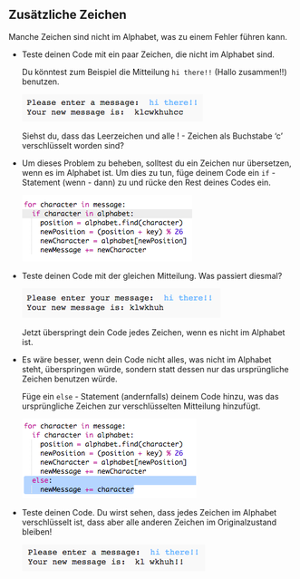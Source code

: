 ## Zusätzliche Zeichen

Manche Zeichen sind nicht im Alphabet, was zu einem Fehler führen kann.

+ Teste deinen Code mit ein paar Zeichen, die nicht im Alphabet sind.
    
    Du könntest zum Beispiel die Mitteilung `hi there!!` (Hallo zusammen!!) benutzen.
    
    ![screenshot](images/messages-extra-characters.png)
    
    Siehst du, dass das Leerzeichen und alle ! - Zeichen als Buchstabe ‘c’ verschlüsselt worden sind?

+ Um dieses Problem zu beheben, solltest du ein Zeichen nur übersetzen, wenn es im Alphabet ist. Um dies zu tun, füge deinem Code ein `if` - Statement (wenn - dann) zu und rücke den Rest deines Codes ein.
    
    ![screenshot](images/messages-if.png)

+ Teste deinen Code mit der gleichen Mitteilung. Was passiert diesmal?
    
    ![screenshot](images/messages-if-test.png)
    
    Jetzt überspringt dein Code jedes Zeichen, wenn es nicht im Alphabet ist.

+ Es wäre besser, wenn dein Code nicht alles, was nicht im Alphabet steht, überspringen würde, sondern statt dessen nur das ursprüngliche Zeichen benutzen würde.
    
    Füge ein `else` - Statement (andernfalls) deinem Code hinzu, was das ursprüngliche Zeichen zur verschlüsselten Mitteilung hinzufügt.
    
    ![screenshot](images/messages-else.png)

+ Teste deinen Code. Du wirst sehen, dass jedes Zeichen im Alphabet verschlüsselt ist, dass aber alle anderen Zeichen im Originalzustand bleiben!
    
    ![screenshot](images/messages-else-test.png)